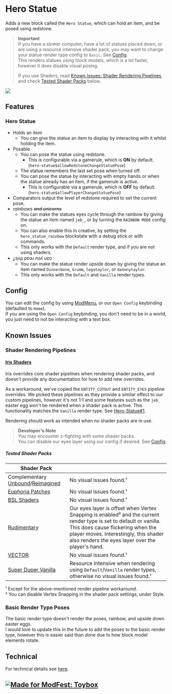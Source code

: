 # Hero Statue
Adds a new block called the `Hero Statue`, which can hold an item, and be posed using redstone.  

> **Important**  
> If you have a slower computer, have a lot of statues placed down, or are using a resource intensive shader pack, you may want to change your statue render type config to `Basic`. See [Config](#config).  
> This renders statues using block models, which is a lot faster, however it does disable visual posing.  
>
> If you use Shaders, read [Known Issues: Shader Rendering Pipelines](#shader-rendering-pipelines), and check [Tested Shader Packs](#tested-shader-packs) below.  


![](https://cdn.modrinth.com/data/ufuoq5Xq/images/e67684c4ca4915ab75b5c912cf46d27825a78dda.png)

## Features
### Hero Statue
- Holds an item
  - You can give the statue an item to display by interacting with it whilst holding the item.  
- Posable  
  - You can pose the statue using redstone.  
    - This is configurable via a gamerule, which is **ON** by default. (`hero-statue$allowRedstoneChangeStatuePose`)  
  - The statue remembers the last set pose when turned off.  
  - You can pose the statue by interacting with empty hands or when the statue already has an item, if the gamerule is active.  
    - This is configurable via a gamerule, which is **OFF** by default. (`hero-statue$allowPlayerChangeStatuePose`)  
- Comparators output the level of redstone required to set the current pose.  
- *rainbows ~~and unicorns~~*  
  - You can make the statues eyes cycle through the rainbow by giving the statue an item named `jeb_`, or by turning the `RAINBOW MODE` config on.  
  - You can also enable this in creative, by setting the `hero_statue_rainbow` blockstate with a debug stick or with commands.  
  - This only works with the `Default` render type, and if you are not using shaders.  
- *¿sᴉɥʇ pɐǝɹ noʎ uɐɔ*  
  - You can make the statue render upside down by giving the statue an item named `Dinnerbone`, `Grumm`, `legotaylor`, or `dannnytaylor`.  
  - This only works with the `Default` and `Vanilla` render types.  


## Config
You can edit the config by using [ModMenu](https://modrinth.com/mod/modmenu), or our `Open Config` keybinding (defaulted to `Home`).  
If you are using the `Open Config` keybinding, you don't need to be in a world, you just need to not be interacting with a text box.  


## Known Issues
### Shader Rendering Pipelines
#### [Iris Shaders](https://www.irisshaders.dev/)
Iris overrides core shader pipelines when rendering shader packs, and doesn't provide any documentation for how to add new overrides.  

As a workaround, we've copied the `ENTITY_CUTOUT` and `ENTITY_EYES` pipeline overrides. We picked these pipelines as they provide a similar effect to our custom pipelines, however it's not 1:1 and some features such as the `jeb_` easter egg won't be rendered when a shader pack is active. This functionality matches the `Vanilla` render type. See [Hero-Statue#1](https://github.com/legotaylor/Hero-Statue/issues/1).  

Rendering should work as intended when no shader packs are in use.  

> **Developer's Note**  
> You may encounter z-fighting with some shader packs.  
> You can disable our eyes layer using our config if desired. See [Config](#config).

##### Tested Shader Packs
| Shader Pack                                                                                                                                   |                                                                                                                                                                                                                                                      |
|-----------------------------------------------------------------------------------------------------------------------------------------------|------------------------------------------------------------------------------------------------------------------------------------------------------------------------------------------------------------------------------------------------------|
| Complementary [Unbound](https://modrinth.com/shader/complementary-unbound)/[Reimagined](https://modrinth.com/shader/complementary-reimagined) | No visual issues found.¹                                                                                                                                                                                                                             |
| [Euphoria Patches](https://modrinth.com/mod/euphoria-patches)                                                                                 | No visual issues found.¹                                                                                                                                                                                                                             |
| [BSL Shaders](https://modrinth.com/shader/bsl-shaders)                                                                                        | No visual issues found.¹                                                                                                                                                                                                                             |
| [Rudimentary](https://modrinth.com/shader/rudimentary-ps1)                                                                                    | Our eyes layer is offset when Vertex Snapping is enabled² and the current render type is set to default or vanilla. This does cause flickering when the player moves. Interestingly, this shader also renders the eyes layer over the player's hand. |
| [VECTOR](https://modrinth.com/shader/vector)                                                                                                  | No visual issues found.¹                                                                                                                                                                                                                             |
| [Super Duper Vanilla](https://modrinth.com/shader/super-duper-vanilla)                                                                        | Resource Intensive when rendering using `Default`/`Vanilla` render types, otherwise no visual issues found.¹                                                                                                                                         |

¹ Except for the above-mentioned render pipeline workaround.  
² You can disable Vertex Snapping in the shader pack settings, under Style.  

### Basic Render Type Poses
The basic render type doesn't render the poses, rainbow, and upside down easter eggs.  
I would love to update this in the future to add the poses to the basic render type, however this is easier said than done due to how block model elements rotate.  


## Technical
For technical details see [here](https://github.com/legotaylor/Hero-Statue/blob/master/DEVELOPER_README.md).  


## [![Made for ModFest: Toybox](https://raw.githubusercontent.com/ModFest/art/refs/heads/v2/badge/svg/toybox/cozy.svg)](https://modfest.net/toybox)
